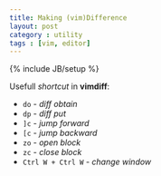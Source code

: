 ```yaml
---
title: Making (vim)Difference
layout: post
category : utility
tags : [vim, editor]
---
```

{% include JB/setup %}

Usefull _shortcut_ in __vimdiff__:

- `do` - _diff obtain_
- `dp` - _diff put_
- `]c` - _jump forward_
- `[c` - _jump backward_
- `zo` - _open block_
- `zc` - _close block_
- `Ctrl W + Ctrl W` - _change window_


